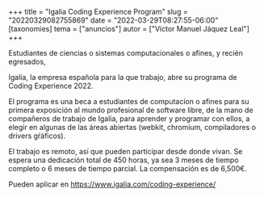+++
title = "Igalia Coding Experience Program"
slug = "20220329082755869"
date = "2022-03-29T08:27:55-06:00"
[taxonomies]
tema = ["anuncios"]
autor = ["Víctor Manuel Jáquez Leal"]
+++

Estudiantes de ciencias o sistemas computacionales o afines, y recién
egresados,

Igalia, la empresa española para la que trabajo, abre su programa de
Coding Experience 2022.

El programa es una beca a estudiantes de computacion o afines para su
primera exposición al mundo profesional de software libre, de la mano de
compañeros de trabajo de Igalia, para aprender y programar con ellos, a
elegir en algunas de las áreas abiertas (webkit, chromium, compiladores
o drivers gŕáficos).

El trabajo es remoto, así que pueden participar desde donde vivan. Se
espera una dedicación total de 450 horas, ya sea 3 meses de tiempo
completo o 6 meses de tiempo parcial. La compensación es de 6,500€.

Pueden aplicar en https://www.igalia.com/coding-experience/

